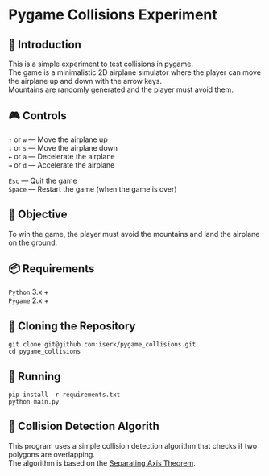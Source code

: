 # Pygame Collisions Experiment

## 🛫 Introduction
This is a simple experiment to test collisions in pygame.  
The game is a minimalistic 2D airplane simulator where the player can move the airplane up and down with the arrow keys.  
Mountains are randomly generated and the player must avoid them.  

## 🎮 Controls
`↑` or `w` — Move the airplane up    
`↓` or `s` — Move the airplane down   
`←` or `a` — Decelerate the airplane  
`→` or `d` — Accelerate the airplane

`Esc` — Quit the game  
`Space` — Restart the game (when the game is over)  

## 🏁 Objective
To win the game, the player must avoid the mountains and land the airplane on the ground.

## 📦 Requirements
`Python` 3.x +  
`Pygame` 2.x +  

## 🔧 Cloning the Repository
```
git clone git@github.com:iserk/pygame_collisions.git
cd pygame_collisions 
```

## 🚀 Running
```
pip install -r requirements.txt
python main.py
```

## 📝 Collision Detection Algorith
This program uses a simple collision detection algorithm that checks if two polygons are overlapping.  
The algorithm is based on the [Separating Axis Theorem](https://en.wikipedia.org/wiki/Hyperplane_separation_theorem).
